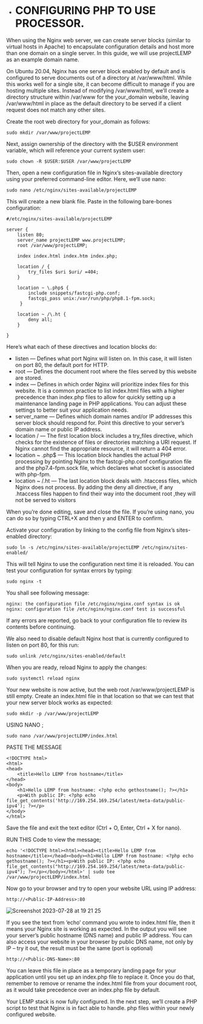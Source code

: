 * # CONFIGURING PHP TO USE PROCESSOR.
When using the Nginx web server, we can create server blocks (similar to virtual hosts in Apache) to encapsulate configuration details and host more than one domain on a single server. In this guide, we will use projectLEMP as an example domain name.

On Ubuntu 20.04, Nginx has one server block enabled by default and is configured to serve documents out of a directory at /var/www/html. While this works well for a single site, it can become difficult to manage if you are hosting multiple sites. Instead of modifying /var/www/html, we’ll create a directory structure within /var/www for the your_domain website, leaving /var/www/html in place as the default directory to be served if a client request does not match any other sites.

Create the root web directory for your_domain as follows:
````
sudo mkdir /var/www/projectLEMP
````
Next, assign ownership of the directory with the $USER environment variable, which will reference your current system user:
````
sudo chown -R $USER:$USER /var/www/projectLEMP
````
Then, open a new configuration file in Nginx’s sites-available directory using your preferred command-line editor. Here, we’ll use nano:
````
sudo nano /etc/nginx/sites-available/projectLEMP
````
This will create a new blank file. Paste in the following bare-bones configuration:
````
#/etc/nginx/sites-available/projectLEMP

server {
    listen 80;
    server_name projectLEMP www.projectLEMP;
    root /var/www/projectLEMP;

    index index.html index.htm index.php;

    location / {
        try_files $uri $uri/ =404;
    }

    location ~ \.php$ {
        include snippets/fastcgi-php.conf;
        fastcgi_pass unix:/var/run/php/php8.1-fpm.sock;
     }

    location ~ /\.ht {
        deny all;
    }

}
````
Here’s what each of these directives and location blocks do:
* listen — Defines what port Nginx will listen on. In this case, it will listen on port 80, the default port for HTTP.
* root — Defines the document root where the files served by this website are stored.
* index — Defines in which order Nginx will prioritize index files for this website. It is a common practice to list index.html files with a higher precedence than index.php files to allow for quickly setting up a maintenance landing page in PHP applications. You can adjust these settings to better suit your application needs.
* server_name — Defines which domain names and/or IP addresses this server block should respond for. Point this directive to your server’s domain name or public IP address.
* location / — The first location block includes a try_files directive, which checks for the existence of files or directories matching a URI request. If Nginx cannot find the appropriate resource, it will return a 404 error.
* location ~ .php$ — This location block handles the actual PHP processing by pointing Nginx to the fastcgi-php.conf configuration file and the php7.4-fpm.sock file, which declares what socket is associated with php-fpm.
* location ~ /.ht — The last location block deals with .htaccess files, which Nginx does not process. By adding the deny all directive, if any .htaccess files happen to find their way into the document root ,they will not be served to visitors

When you’re done editing, save and close the file. If you’re using nano, you can do so by typing CTRL+X and then y and ENTER to confirm.

Activate your configuration by linking to the config file from Nginx’s sites-enabled directory:
````
sudo ln -s /etc/nginx/sites-available/projectLEMP /etc/nginx/sites-enabled/
````
This will tell Nginx to use the configuration next time it is reloaded. You can test your configuration for syntax errors by typing:
````
sudo nginx -t
````
You shall see following message:
````
nginx: the configuration file /etc/nginx/nginx.conf syntax is ok
nginx: configuration file /etc/nginx/nginx.conf test is successful
````
If any errors are reported, go back to your configuration file to review its contents before continuing.

We also need to disable default Nginx host that is currently configured to listen on port 80, for this run:
````
sudo unlink /etc/nginx/sites-enabled/default
````
When you are ready, reload Nginx to apply the changes:
````
sudo systemctl reload nginx
````

Your new website is now active, but the web root /var/www/projectLEMP is still empty. Create an index.html file in that location so that we can test that your new server block works as expected:

````
sudo mkdir -p /var/www/projectLEMP
````
USING NANO ;
````
sudo nano /var/www/projectLEMP/index.html
````
PASTE THE MESSAGE
````
<!DOCTYPE html>
<html>
<head>
    <title>Hello LEMP from hostname</title>
</head>
<body>
    <h1>Hello LEMP from hostname: <?php echo gethostname(); ?></h1>
    <p>With public IP: <?php echo file_get_contents('http://169.254.169.254/latest/meta-data/public-ipv4'); ?></p>
</body>
</html>
````
Save the file and exit the text editor (Ctrl + O, Enter, Ctrl + X for nano).

RUN THIS Code to view the message;
````
echo '<!DOCTYPE html><html><head><title>Hello LEMP from hostname</title></head><body><h1>Hello LEMP from hostname: <?php echo gethostname(); ?></h1><p>With public IP: <?php echo file_get_contents("http://169.254.169.254/latest/meta-data/public-ipv4"); ?></p></body></html>' | sudo tee /var/www/projectLEMP/index.html
````

Now go to your browser and try to open your website URL using IP address:
````
http://<Public-IP-Address>:80
````
![Screenshot 2023-07-28 at 19 21 25](https://github.com/Egal212/DEVOPS-PROJECTS1.0/assets/114033502/6361989f-b3e1-471a-8c20-f843ce7b7333)

If you see the text from ‘echo’ command you wrote to index.html file, then it means your Nginx site is working as expected. In the output you will see your server’s public hostname (DNS name) and public IP address. You can also access your website in your browser by public DNS name, not only by IP – try it out, the result must be the same (port is optional)

````
http://<Public-DNS-Name>:80
````

You can leave this file in place as a temporary landing page for your application until you set up an index.php file to replace it. Once you do that, remember to remove or rename the index.html file from your document root, as it would take precedence over an index.php file by default.

Your LEMP stack is now fully configured. In the next step, we’ll create a PHP script to test that Nginx is in fact able to handle. php files within your newly configured website.



